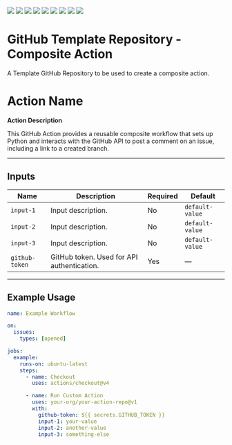 ![](https://img.shields.io/github/commit-activity/t/subhamay-bhattacharyya-gha/github-action-template)&nbsp;![](https://img.shields.io/github/last-commit/subhamay-bhattacharyya-gha/github-action-template)&nbsp;![](https://img.shields.io/github/release-date/subhamay-bhattacharyya-gha/github-action-template)&nbsp;![](https://img.shields.io/github/repo-size/subhamay-bhattacharyya-gha/github-action-template)&nbsp;![](https://img.shields.io/github/directory-file-count/subhamay-bhattacharyya-gha/github-action-template)&nbsp;![](https://img.shields.io/github/issues/subhamay-bhattacharyya-gha/github-action-template)&nbsp;![](https://img.shields.io/github/languages/top/subhamay-bhattacharyya-gha/github-action-template)&nbsp;![](https://img.shields.io/github/commit-activity/m/subhamay-bhattacharyya-gha/github-action-template)&nbsp;![](https://img.shields.io/endpoint?url=https://gist.githubusercontent.com/bsubhamay/06e35985280456b113298ed56c626e73/raw/github-action-template.json?)

# GitHub Template Repository - Composite Action

A Template GitHub Repository to be used to create a composite action.

# Action Name

**Action Description**

This GitHub Action provides a reusable composite workflow that sets up Python and interacts with the GitHub API to post a comment on an issue, including a link to a created branch.

---

## Inputs

| Name           | Description         | Required | Default        |
|----------------|---------------------|----------|----------------|
| `input-1`      | Input description.  | No       | `default-value`|
| `input-2`      | Input description.  | No       | `default-value`|
| `input-3`      | Input description.  | No       | `default-value`|
| `github-token` | GitHub token. Used for API authentication. | Yes | — |

---

## Example Usage

```yaml
name: Example Workflow

on:
  issues:
    types: [opened]

jobs:
  example:
    runs-on: ubuntu-latest
    steps:
      - name: Checkout
        uses: actions/checkout@v4

      - name: Run Custom Action
        uses: your-org/your-action-repo@v1
        with:
          github-token: ${{ secrets.GITHUB_TOKEN }}
          input-1: your-value
          input-2: another-value
          input-3: something-else
```